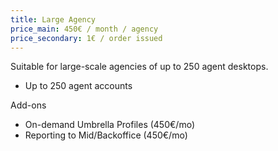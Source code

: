 ```yaml
---
title: Large Agency
price_main: 450€ / month / agency
price_secondary: 1€ / order issued
---
```

Suitable for large-scale agencies of up to 250 agent desktops.

* Up to 250 agent accounts

Add-ons

* On-demand Umbrella Profiles (450€/mo)
* Reporting to Mid/Backoffice (450€/mo)

